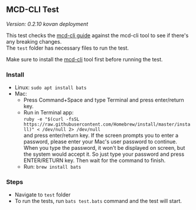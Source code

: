 ## MCD-CLI Test    
*Version: 0.2.10 kovan deployment*    

This test checks the [mcd-cli guide](https://github.com/makerdao/developerguides/blob/master/devtools/mcd-cli/mcd-cli-guide-01/mcd-cli-guide-01.md) against the mcd-cli tool to see if there's any breaking changes.     
The `test` folder has necessary files to run the test.     

Make sure to install the [mcd-cli](https://github.com/makerdao/mcd-cli) tool first before running the test. 

### Install
- Linux: `sudo apt install bats`
- Mac: 
    - Press Command+Space and type Terminal and press enter/return key.
    - Run in Terminal app:    
`ruby -e "$(curl -fsSL https://raw.githubusercontent.com/Homebrew/install/master/install)" < /dev/null 2> /dev/null`    
and press enter/return key. 
If the screen prompts you to enter a password, please enter your Mac's user password to continue. When you type the password, it won't be displayed on screen, but the system would accept it. So just type your password and press ENTER/RETURN key. Then wait for the command to finish.    
    - Run:
`brew install bats`

### Steps
- Navigate to `test` folder
- To run the tests, run `bats test.bats` command and the test will start. 

